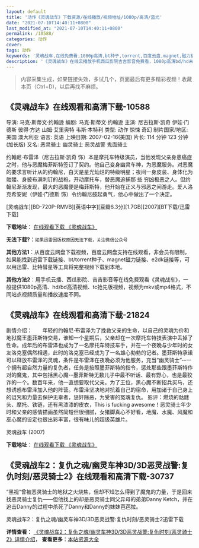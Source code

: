 ```yaml
---
layout: default
title: '动作《灵魂战车》下载资源/在线播放/视频地址/1080p/高清/蓝光'
date: "2021-07-10T14:40:11+0800"
last_modified_at: "2021-07-10T14:40:11+0800"
permalink: /10588/
categories: 动作
cover:
tags: 动作
keywords: '灵魂战车,在线免费看,1080p高清,bt种子,torrent,百度云盘,magnet,磁力链,迅雷下载资源'
description: '《灵魂战车》在线云播放手机西瓜影院吉吉影音免费看，1080p高清bd/hd未删减完整版和tc抢先枪版，mkv/mp4格式，附带bt/torrent种子、magnet/磁力链、百度云盘、网盘资源迅雷下载链接'
---
```


>内容采集生成，如果链接失效，多试几个，页面最后有更多精彩视频！收藏本页（Ctrl+D)，以后再找不麻烦。


## 《灵魂战车》在线观看和高清下载-10588

导演: 马克·斯蒂文·约翰逊 编剧: 马克·斯蒂文·约翰逊 主演: 尼古拉斯·凯奇 伊娃·门德斯 彼得·方达 山姆·艾里奥特 韦斯·本特利 类型: 动作 惊悚 奇幻 制片国家/地区: 美国 澳大利亚 语言: 英语 上映日期: 2007-02-16(美国) 片长: 114 分钟 123 分钟(加长版) 又名: 恶灵骑士 幽灵骑士 恶灵战警 鬼面骑士

约翰尼·布雷泽（尼古拉斯·凯奇 饰）本是摩托车特级演员，当他发现父亲身患癌症之时，他与恶魔梅菲斯特签订了契约。他自己变身幽灵车神，为恶魔服务。对恶魔的要求言听计从的约翰尼，白天是星光灿烂的特级明星；夜间一身皮装、身体化为骷髅、身披布满刺钉的战袍，开动摩托车，替恶魔追捕那 些 穷凶极恶之人。但约翰尼渐渐发现，最大的恶魔便是梅菲斯特，他开始在正义与邪恶之间游走。爱人洛克希安妮（伊娃·门德斯 饰）令约翰尼鼓起勇气，他心中做出了一个决定。


[灵魂战车][BD-720P-RMVB][英语中字][豆瓣6.3分][1.7GB][2007][BT下载/迅雷下载]

**下载地址**： [在线观看下载 《灵魂战车》](https://www.btdx8.com/torrent/ghost_rider_2007.html) 


**无法下载?**：`如果迅雷因版权原因无法下载，关注微信公众号 `

**其他方法1**：从百度云网盘下载视频，百度云网盘支持在线观看，非会员有限制，如果能找到迅雷下载链接、bt/torrent种子、magnet磁力链接、e2dk链接等，可以用迅雷、比特彗星等工具将完整视频下载到本地。

**其他方法2**：用手机云播、西瓜影院、吉吉影音等在线免费观看《灵魂战车》，一般提供1080p高清、hd/bd高清视频、tc抢先版视频，视频为mkv或mp4格式，不同站点视频质量和播放速度不同。


## 《灵魂战车》在线观看和高清下载-21824

剧情介绍：　　年轻的约翰尼·布雷泽为了挽救父亲的生命，以自己的灵魂为价和地狱魔王墨菲斯特交易，谁知一个星期后，父亲却在一次摩托车特技表演中丢掉了性命。成年后的布雷泽也成为了一名摩托车特技车手，并在一个夜晚与少年时的女友洛克塞偶然相遇，此时的洛克塞已经成为了一名雄心勃勃的记者。墨菲斯特承诺可以释放布雷泽的灵魂，条件是布雷泽在夜晚必须为他服务，充当“幽灵骑士”--一个拥有超自然力量的复仇者，任务是按照墨菲斯特的指令，惩处那些跟墨菲斯特作对的魔鬼，其中包括黑心魔--墨菲斯特无数儿子中最不听话、最有野心，也是最狡诈的一个。数百年来，他一直想要取代父亲。为了王位，黑心魔不断招兵买马，还想诱惑布雷泽加入他的阵营。布雷泽坚决地对抗着自己的宿命，用加诸于自己身上的诅咒和力量去保护无辜者，惩奸除恶，为受害的冤魂复仇。  影评：燃烧的骷髅头、摩托、铁链，还有黑漆漆的皮衣，This is fucking awesome！恶灵骑士年少时和父亲的感情描画虽然简短但很细腻，女猪脚真心不好看，地魔、水魔、风魔和巫心魔的设定也很出彩丰富，很有味儿的超级英雄片。


灵魂战车 (2007)

**下载地址**： [在线观看下载 《灵魂战车》](https://www.btbtdy.me/btdy/dy909.html) 


## 《灵魂战车2：复仇之魂/幽灵车神3D/3D恶灵战警:复仇时刻/恶灵骑士2》在线观看和高清下载-30737

“黑视”曾被恶灵骑士的地狱之火烧焦，但却不知怎么得到了魔鬼的力量，于是回来找恶灵骑士复仇——但他找上的却是恶灵骑士同父异母的弟弟Danny Ketch，并在追击Danny的过程中杀死了Danny和Danny的妹妹芭芭拉。</p>


灵魂战车2：复仇之魂/幽灵车神3D/3D恶灵战警:复仇时刻/恶灵骑士2迅雷下载

**详情查看**： [《灵魂战车2：复仇之魂/幽灵车神3D/3D恶灵战警:复仇时刻/恶灵骑士2》详情介绍](/movie/30737/)， **查看更多**：[本站资源大全](/movie/t/all/)

